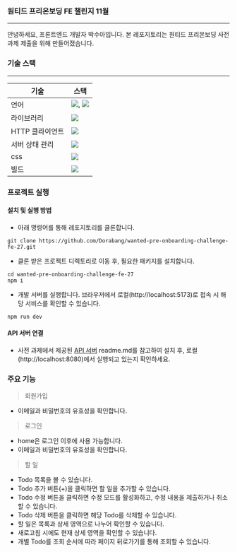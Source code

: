 ### 원티드 프리온보딩 FE 챌린지 11월
---
안녕하세요, 프론트엔드 개발자 박수아입니다.
본 레포지토리는 원티드 프리온보딩 사전과제 제출을 위해 만들어졌습니다.

### 기술 스택
---
|기술|스택|
|--|--|
|언어|<img src="https://img.shields.io/badge/JavaScript-F7DF1E?style=flat-square&logo=javascript&logoColor=black"/>, <img src="https://img.shields.io/badge/Typescript-3178C6?style=flat-square&logo=Typescript&logoColor=white"/>|
|라이브러리|<img src="https://img.shields.io/badge/React-61DAFB?style=flat-square&logo=React&logoColor=black"/>|
|HTTP 클라이언트|<img src="https://img.shields.io/badge/Axios-5A29E4?style=flat-square&logo=axios&logoColor=white"/>|
|서버 상태 관리|<img src="https://img.shields.io/badge/reactquery-FF4154?style=flat-square&logo=reactquery&logoColor=white"/>|
|css|<img src="https://img.shields.io/badge/Tailwind CSS-06B6D4?style=flat-square&logo=Tailwind CSS&logoColor=white"/>|
|빌드|<img src="https://img.shields.io/badge/vite-646CFF?style=flat-square&logo=vite&logoColor=white"/>|

### 프로젝트 실행
#### 설치 및 실행 방법

- 아래 명령어를 통해 레포지토리를 클론합니다.

```
git clone https://github.com/Dorabang/wanted-pre-onboarding-challenge-fe-27.git
```

- 클론 받은 프로젝트 디렉토리로 이동 후, 필요한 패키지를 설치합니다.

```
cd wanted-pre-onboarding-challenge-fe-27
npm i
```

- 개발 서버를 실행합니다. 브라우저에서 로컬(http://localhost:5173)로 접속 시 해당 서비스를 확인할 수 있습니다.

```
npm run dev
```


#### API 서버 연결
- 사전 과제에서 제공된 [API 서버](https://github.com/starkoora/wanted-pre-onboarding-challenge-fe-1-api) readme.md를 참고하여 설치 후, 로컬(http://localhost:8080)에서 실행되고 있는지 확인하세요.

### 주요 기능
> 회원가입
- 이메일과 비밀번호의 유효성을 확인합니다.

> 로그인
- home은 로그인 이후에 사용 가능합니다.
- 이메일과 비밀번호의 유효성을 확인합니다.
  
> 할 일
- Todo 목록을 볼 수 있습니다.
- Todo 추가 버튼(+)을 클릭하면 할 일을 추가할 수 있습니다.
- Todo 수정 버튼을 클릭하면 수정 모드를 활성화하고, 수정 내용을 제출하거나 취소할 수 있습니다.
- Todo 삭제 버튼을 클릭하면 해당 Todo를 삭제할 수 있습니다.
- 할 일은 목록과 상세 영역으로 나누어 확인할 수 있습니다.
- 새로고침 시에도 현재 상세 영역을 확인할 수 있습니다.
- 개별 Todo를 조회 순서에 따라 페이지 뒤로가기를 통해 조회할 수 있습니다.
